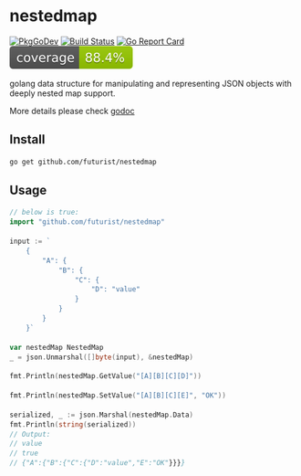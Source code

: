 # nestedmap

[![PkgGoDev](https://pkg.go.dev/badge/github.com/futurist/nestedmap)](https://pkg.go.dev/github.com/futurist/nestedmap)
[![Build Status](https://github.com/futurist/nestedmap/workflows/CI/badge.svg)](https://github.com/futurist/nestedmap/actions?query=workflow%3ACI)
[![Go Report Card](https://goreportcard.com/badge/github.com/futurist/nestedmap)](https://goreportcard.com/report/github.com/futurist/nestedmap)
![Coverage](https://github.com/futurist/nestedmap/blob/main/.github/badge.svg)

golang data structure for manipulating and representing JSON objects with deeply nested map support.

More details please check [godoc](https://pkg.go.dev/github.com/futurist/nestedmap)

## Install

```sh
go get github.com/futurist/nestedmap
```

## Usage

```go
// below is true:
import "github.com/futurist/nestedmap"

input := `
	{
		"A": {
			"B": {
				"C": {
					"D": "value"
				}
			}
		}
	}`

var nestedMap NestedMap
_ = json.Unmarshal([]byte(input), &nestedMap)

fmt.Println(nestedMap.GetValue("[A][B][C][D]"))

fmt.Println(nestedMap.SetValue("[A][B][C][E]", "OK"))

serialized, _ := json.Marshal(nestedMap.Data)
fmt.Println(string(serialized))
// Output:
// value
// true
// {"A":{"B":{"C":{"D":"value","E":"OK"}}}}
```
